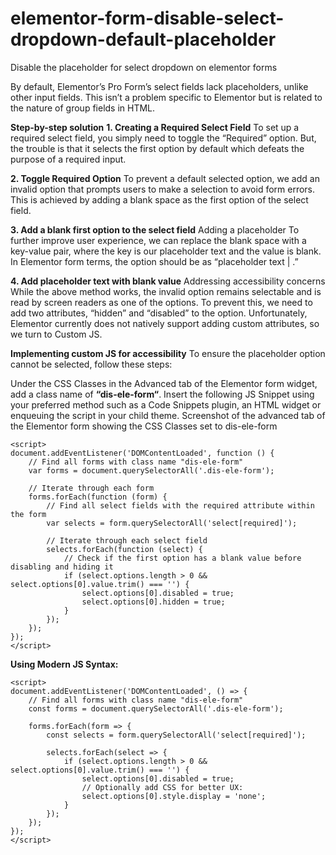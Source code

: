 # elementor-form-disable-select-dropdown-default-placeholder
Disable the placeholder for select dropdown on elementor forms

By default, Elementor’s Pro Form’s select fields lack placeholders, unlike other input fields. This isn’t a problem specific to Elementor but is related to the nature of group fields in HTML.

**Step-by-step solution**
**1. Creating a Required Select Field**
To set up a required select field, you simply need to toggle the “Required” option. But, the trouble is that it selects the first option by default which defeats the purpose of a required input.

**2. Toggle Required Option**
To prevent a default selected option, we add an invalid option that prompts users to make a selection to avoid form errors. This is achieved by adding a blank space as the first option of the select field.

**3. Add a blank first option to the select field**
Adding a placeholder
To further improve user experience, we can replace the blank space with a key-value pair, where the key is our placeholder text and the value is blank. In Elementor form terms, the option should be as “placeholder text | .”

**4. Add placeholder text with blank value**
Addressing accessibility concerns
While the above method works, the invalid option remains selectable and is read by screen readers as one of the options. To prevent this, we need to add two attributes, “hidden” and “disabled” to the option. Unfortunately, Elementor currently does not natively support adding custom attributes, so we turn to Custom JS.

**Implementing custom JS for accessibility**
To ensure the placeholder option cannot be selected, follow these steps:

Under the CSS Classes in the Advanced tab of the Elementor form widget, add a class name of **“dis-ele-form“**.
Insert the following JS Snippet using your preferred method such as a Code Snippets plugin, an HTML widget or enqueuing the script in your child theme.
Screenshot of the advanced tab of the Elementor form showing the CSS Classes set to dis-ele-form

```
<script>
document.addEventListener('DOMContentLoaded', function () {
    // Find all forms with class name "dis-ele-form"
    var forms = document.querySelectorAll('.dis-ele-form');

    // Iterate through each form
    forms.forEach(function (form) {
        // Find all select fields with the required attribute within the form
        var selects = form.querySelectorAll('select[required]');

        // Iterate through each select field
        selects.forEach(function (select) {
            // Check if the first option has a blank value before disabling and hiding it
            if (select.options.length > 0 && select.options[0].value.trim() === '') {
                select.options[0].disabled = true;
                select.options[0].hidden = true;
            }
        });
    });
});
</script>
```

**Using Modern JS Syntax:**

```
<script>
document.addEventListener('DOMContentLoaded', () => {
    // Find all forms with class name "dis-ele-form"
    const forms = document.querySelectorAll('.dis-ele-form');

    forms.forEach(form => {
        const selects = form.querySelectorAll('select[required]');

        selects.forEach(select => {
            if (select.options.length > 0 && select.options[0].value.trim() === '') {
                select.options[0].disabled = true;
                // Optionally add CSS for better UX:
                select.options[0].style.display = 'none';
            }
        });
    });
});
</script>
```
